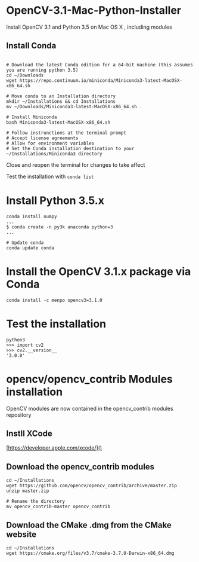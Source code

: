 # OpenCV-3.1-Mac-Python-Installer
Install OpenCV 3.1 and Python 3.5 on Mac OS X , including modules


## Install Conda

```shell

# Download the latest Conda edition for a 64-bit machine (this assumes you are running python 3.5)
cd ~/Downloads
wget https://repo.continuum.io/miniconda/Miniconda3-latest-MacOSX-x86_64.sh

# Move conda to an Installation directory
mkdir ~/Installations && cd Installations
mv ~/Downloads/Miniconda3-latest-MacOSX-x86_64.sh .

# Install Miniconda
bash Miniconda3-latest-MacOSX-x86_64.sh

# Follow instrunctions at the terminal prompt
# Accept license agreements
# Allow for environment variables
# Set the Conda installation destination to your ~/Installations/Miniconda3 directory
```

Close and reopen the terminal for changes to take affect

Test the installation with `conda list`


# Install Python 3.5.x

```shell
conda install numpy
...
$ conda create -n py3k anaconda python=3
...

# Update conda
conda update conda
```


# Install the OpenCV 3.1.x package via Conda

```shell
conda install -c menpo opencv3=3.1.0
```


# Test the installation
```shell
python3
>>> import cv2
>>> cv2.__version__
'3.0.0'
```


# opencv/opencv_contrib Modules installation
OpenCV modules are now contained in the opencv_contrib modules repository

## Instll XCode
[https://developer.apple.com/xcode/]()


## Download the opencv_contrib modules
```
cd ~/Installations
wget https://github.com/opencv/opencv_contrib/archive/master.zip
unzip master.zip

# Rename the directory 
mv opencv_contrib-master opencv_contrib
```

## Download the CMake .dmg from the CMake website
```shell
cd ~/Installations
wget https://cmake.org/files/v3.7/cmake-3.7.0-Darwin-x86_64.dmg
```





